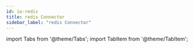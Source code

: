 ```yaml
---
id: io-redis
title: redis Connector
sidebar_label: "redis Connector"
---
```


import Tabs from '@theme/Tabs';
import TabItem from '@theme/TabItem';

